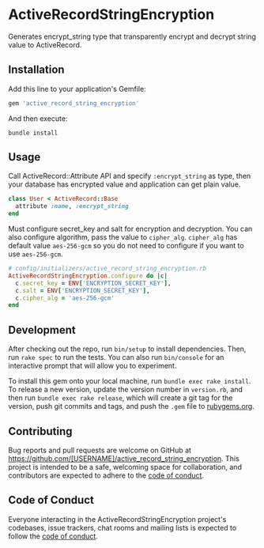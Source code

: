 # ActiveRecordStringEncryption
Generates encrypt_string type that transparently encrypt and decrypt string value to ActiveRecord.

## Installation

Add this line to your application's Gemfile:

```ruby
gem 'active_record_string_encryption'
```

And then execute:

```shell
bundle install
```


## Usage

Call ActiveRecord::Attribute API and specify `:encrypt_string` as type, then your database has encrypted value and application can get plain value.

```ruby
class User < ActiveRecord::Base
  attribute :name, :encrypt_string
end
```

Must configure secret_key and salt for encryption and decryption. You can also configure algorithm, pass the value to `cipher_alg`. `cipher_alg` has default value `aes-256-gcm` so you do not need to configure if you want to use `aes-256-gcm`.

```ruby
# config/initializers/active_record_string_encryption.rb
ActiveRecordStringEncryption.configure do |c|
  c.secret_key = ENV['ENCRYPTION_SECRET_KEY'],
  c.salt = ENV['ENCRYPTION_SECRET_KEY'],
  c.cipher_alg = 'aes-256-gcm'
end
```

## Development

After checking out the repo, run `bin/setup` to install dependencies. Then, run `rake spec` to run the tests. You can also run `bin/console` for an interactive prompt that will allow you to experiment.

To install this gem onto your local machine, run `bundle exec rake install`. To release a new version, update the version number in `version.rb`, and then run `bundle exec rake release`, which will create a git tag for the version, push git commits and tags, and push the `.gem` file to [rubygems.org](https://rubygems.org).

## Contributing

Bug reports and pull requests are welcome on GitHub at https://github.com/[USERNAME]/active_record_string_encryption. This project is intended to be a safe, welcoming space for collaboration, and contributors are expected to adhere to the [code of conduct](https://github.com/[USERNAME]/active_record_string_encryption/blob/master/CODE_OF_CONDUCT.md).


## Code of Conduct

Everyone interacting in the ActiveRecordStringEncryption project's codebases, issue trackers, chat rooms and mailing lists is expected to follow the [code of conduct](https://github.com/[USERNAME]/active_record_string_encryption/blob/master/CODE_OF_CONDUCT.md).
